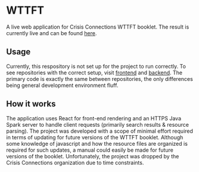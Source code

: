 # WTTFT
A live web application for Crisis Connections WTTFT booklet. The result is currently live and can be found [here](https://wttft.herokuapp.com/).

## Usage
Currently, this respository is not set up for the project to run correctly. To see repositories with the correct setup, visit [frontend](https://gitlab.cs.washington.edu/crisis/wttft-frontend) and [backend](https://gitlab.cs.washington.edu/crisis/wttft-backend). The primary code is exactly the same between repositories, the only differences being general development environment fluff.

## How it works
The application uses React for front-end rendering and an HTTPS Java Spark server to handle client requests (primarily search results & resource parsing). The project was developed with a scope of minimal effort required in terms of updating for future versions of the WTTFT booklet. Although some knowledge of javascript and how the resource files are organized is required for such updates, a manual could easily be made for future versions of the booklet. Unfortunately, the project was dropped by the Crisis Connections organization due to time constraints.
